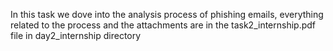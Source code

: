 In this task we dove into the analysis process of phishing emails, everything related to the process and the attachments are in the task2_internship.pdf file in day2_internship directory
